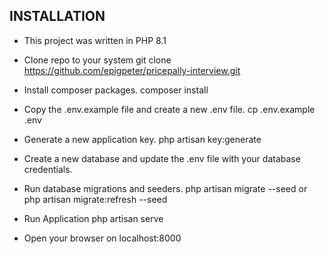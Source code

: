 ## INSTALLATION

- This project was written in PHP 8.1
  
- Clone repo to your system
  git clone https://github.com/epigpeter/pricepally-interview.git

- Install composer packages.
  composer install

- Copy the .env.example file and create a new .env file.
  cp .env.example .env

- Generate a new application key.
  php artisan key:generate

- Create a new database and update the .env file with your database credentials.
  
- Run database migrations and seeders.
  php artisan migrate --seed
  or
  php artisan migrate:refresh --seed

- Run Application
  php artisan serve
- Open your browser on localhost:8000

